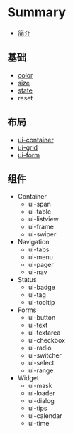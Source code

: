 # Summary

* [简介](README.md)

## 基础
* [color](core.md#color)
* [size](core.md#size)
* [state](core.md#state)
* reset

## 布局
* [ui-container](layout.md#container)
* [ui-grid](layout.md#grid)
* [ui-form](layout.md#form)

## 组件
* Container
    * ui-span
    * ui-table
    * ui-listview
    * ui-frame
    * ui-swiper
* Navigation
    * ui-tabs
    * ui-menu
    * ui-pager
    * ui-nav
* Status
    * ui-badge
    * ui-tag
    * ui-tooltip
* Forms
    * ui-button
    * ui-text
    * ui-textarea
    * ui-checkbox
    * ui-radio
    * ui-switcher
    * ui-select
    * ui-range
* Widget
    * ui-mask
    * ui-loader
    * ui-dialog
    * ui-tips
    * ui-calendar
    * ui-time